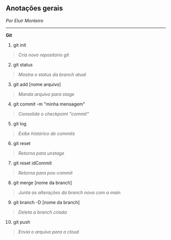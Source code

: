 ## Anotações gerais
*Por Eluir Monteiro*

---
**Git**
1. git init  
> *Cria novo repositório git*

2. git status   
> *Mostra o status da branch atual*

3. git add [nome arquivo] 
> *Manda arquivo para stage*

4. git commit -m "minha mensagem"
> *Consolida o checkpoint "commit"*

5. git log
> *Exibe histórico de commits*

6. git reset
> *Retorna para unstage*

7. git reset idCommit
> *Retorna para pos-commit*

8. git merge [nome da branch]
> *Junta as alterações da branch nova com a main*

9. git branch -D [nome da branch]
> *Deleta a branch criada*

10. git push
> *Envia o arquivo para a cloud*